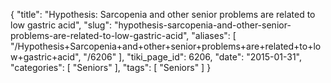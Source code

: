 {
    "title": "Hypothesis: Sarcopenia and other senior problems are related to low gastric acid",
    "slug": "hypothesis-sarcopenia-and-other-senior-problems-are-related-to-low-gastric-acid",
    "aliases": [
        "/Hypothesis+Sarcopenia+and+other+senior+problems+are+related+to+low+gastric+acid",
        "/6206"
    ],
    "tiki_page_id": 6206,
    "date": "2015-01-31",
    "categories": [
        "Seniors"
    ],
    "tags": [
        "Seniors"
    ]
}